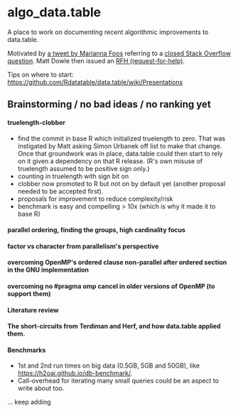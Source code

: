 # algo_data.table
A place to work on documenting recent algorithmic improvements to data.table.

Motivated by [a tweet by Marianna Foos](https://twitter.com/MariannaFoos/status/1158113003465842688) referring to a [closed Stack Overflow question](https://stackoverflow.com/questions/23760229/what-are-the-algorithmic-programming-optimizations-that-make-data-table-fast).
Matt Dowle then issued an [RFH (request-for-help)](https://twitter.com/MattDowle/status/1158902738828374017).

Tips on where to start: https://github.com/Rdatatable/data.table/wiki/Presentations

## Brainstorming / no bad ideas / no ranking yet
#### truelength-clobber
*  find the commit in base R which initialized truelength to zero. That was instigated by Matt asking Simon Urbanek off list to make that change. Once that groundwork was in place, data.table could then start to rely on it given a dependency on that R release. (R's own misuse of truelength assumed to be positive sign only.)
* counting in truelength with sign bit on
* clobber now promoted to R but not on by default yet (another proposal needed to be accepted first).
* proposals for improvement to reduce complexity/risk
* benchmark is easy and compelling > 10x (which is why it made it to base R)
  
#### parallel ordering, finding the groups, high cardinality focus

#### factor vs character from parallelism's perspective

#### overcoming OpenMP's ordered clause non-parallel after ordered section in the GNU implementation

#### overcoming no #pragma omp cancel in older versions of OpenMP (to support them)

#### Literature review

#### The short-circuits from Terdiman and Herf, and how data.table applied them.

#### Benchmarks
* 1st and 2nd run times on big data (0.5GB, 5GB and 50GB), like https://h2oai.github.io/db-benchmark/.
* Call-overhead for iterating many small queries could be an aspect to write about too.

... keep adding

